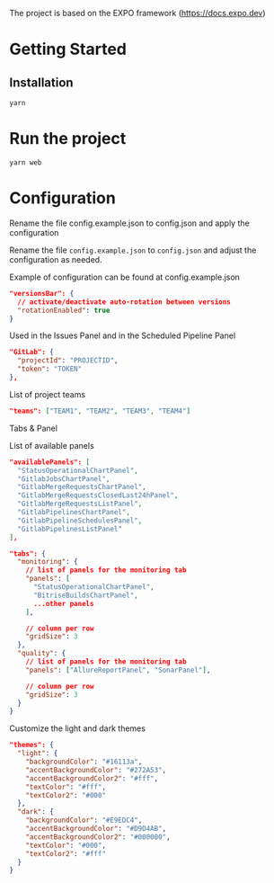 The project is based on the EXPO framework (https://docs.expo.dev)

# Getting Started

## Installation

`yarn`

# Run the project

`yarn web`

# Configuration

Rename the file config.example.json to config.json and apply the configuration

Rename the file `config.example.json` to `config.json` and adjust the configuration as needed.

Example of configuration can be found at config.example.json

```json
"versionsBar": {
  // activate/deactivate auto-rotation between versions
  "rotationEnabled": true
}
```

Used in the Issues Panel and in the Scheduled Pipeline Panel

```json
"GitLab": {
  "projectId": "PROJECTID",
  "token": "TOKEN"
},
```

List of project teams

```json
"teams": ["TEAM1", "TEAM2", "TEAM3", "TEAM4"]
```

Tabs & Panel

List of available panels

```json
"availablePanels": [
  "StatusOperationalChartPanel",
  "GitlabJobsChartPanel",
  "GitlabMergeRequestsChartPanel",
  "GitlabMergeRequestsClosedLast24hPanel",
  "GitlabMergeRequestsListPanel",
  "GitlabPipelinesChartPanel",
  "GitlabPipelineSchedulesPanel",
  "GitlabPipelinesListPanel"
],
```

```json
"tabs": {
  "monitoring": {
    // list of panels for the monitoring tab
    "panels": [
      "StatusOperationalChartPanel",
      "BitriseBuildsChartPanel",
      ...other panels
    ],

    // column per row
    "gridSize": 3
  },
  "quality": {
    // list of panels for the monitoring tab
    "panels": ["AllureReportPanel", "SonarPanel"],

    // column per row
    "gridSize": 3
  }
}
```

Customize the light and dark themes

```json
"themes": {
  "light": {
    "backgroundColor": "#16113a",
    "accentBackgroundColor": "#272A53",
    "accentBackgroundColor2": "#fff",
    "textColor": "#fff",
    "textColor2": "#000"
  },
  "dark": {
    "backgroundColor": "#E9EDC4",
    "accentBackgroundColor": "#D9D4AB",
    "accentBackgroundColor2": "#000000",
    "textColor": "#000",
    "textColor2": "#fff"
  }
}
```
